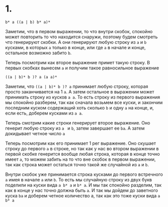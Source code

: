 # 1.

`b* a ((a | b) b* a)*`

Заметим, что в первом выражении, то что внутри скобок, спокойно может повторить то что находится снаружи, поэтому будем смотреть 
что генерируют скобки. А они генерируют любую строку из `а` и `b` кусками, в которых `а` только в конце, или где `а` в начале и конце, остальное возможно забито `b`. 

Теперь посмотрим как второе выражение примет такую строку. В первых скобках вынесем `а` и получим такое равносильное выражение

`((a | b)* b )? a (a a)*`

Заметим, что `((a | b)* b )? a` принимает любую строку, которая просто заканчивается на 1 `а`. А затем остальное в выражении может принимать строку из кусков `а а`.
То есть строку из первого выражения мы спокойно разберем, так как сначала возьмем все куски, и закончим последним куском содержащий хоть сколько `b` и одну `a` на конце, и, если есть, доберем кусками из `а а`.

Теперь смотрим какие строки генерирует второе выражение. Оно генерит любую строку из `a ` и `b`, затем завершает ее `ba`. 
А затем докидывает четное число `a`

Теперь посмотрим как его принимает 1 рег выражение. Оно скушает строку до первого `a` в строке, но так как у нас во втором выражении 
в первой скобке генерится вообще любая строка, которая в конце точно имеет `a`, то можем забить на то что вне скобок в первом выражении, так как строка может остаться точно такой же случайной из `a` и `b`.

Внутри скобок уже принимается строка кусками до первого встречного `a` имея в начале `a` или `b`. То есть мы случайную строку из двух букв поделили на куски вида `a b* a` и `b* a`. И мы так спокойно разделим, так как в конце у нас точно должна быть `a`. И так мы дойдем до заветного куска `ba` и доберем четное количество a, так как это тоже куски вида `a b* a`